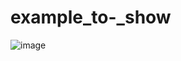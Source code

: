 # example_to-_show
![image](https://github.com/ARAVINDAN20/example_to-_show/assets/116174602/3f10fec9-791a-423f-a956-a558c770d2f4)
